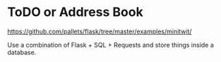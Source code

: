 # ToDO or Address Book 

https://github.com/pallets/flask/tree/master/examples/minitwit/

Use a combination of Flask + SQL + Requests and store things inside a database.

